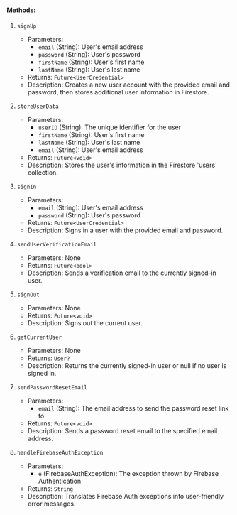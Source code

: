 
#### Methods:

1. `signUp`
   - Parameters:
     - `email` (String): User's email address
     - `password` (String): User's password
     - `firstName` (String): User's first name
     - `lastName` (String): User's last name
   - Returns: `Future<UserCredential>`
   - Description: Creates a new user account with the provided email and password, then stores additional user information in Firestore.

2. `storeUserData`
   - Parameters:
     - `userID` (String): The unique identifier for the user
     - `firstName` (String): User's first name
     - `lastName` (String): User's last name
     - `email` (String): User's email address
   - Returns: `Future<void>`
   - Description: Stores the user's information in the Firestore 'users' collection.

3. `signIn`
   - Parameters:
     - `email` (String): User's email address
     - `password` (String): User's password
   - Returns: `Future<UserCredential>`
   - Description: Signs in a user with the provided email and password.

4. `sendUserVerificationEmail`
   - Parameters: None
   - Returns: `Future<bool>`
   - Description: Sends a verification email to the currently signed-in user.

5. `signOut`
   - Parameters: None
   - Returns: `Future<void>`
   - Description: Signs out the current user.

6. `getCurrentUser`
   - Parameters: None
   - Returns: `User?`
   - Description: Returns the currently signed-in user or null if no user is signed in.

7. `sendPasswordResetEmail`
   - Parameters:
     - `email` (String): The email address to send the password reset link to
   - Returns: `Future<void>`
   - Description: Sends a password reset email to the specified email address.

8. `handleFirebaseAuthException`
   - Parameters:
     - `e` (FirebaseAuthException): The exception thrown by Firebase Authentication
   - Returns: `String`
   - Description: Translates Firebase Auth exceptions into user-friendly error messages.
